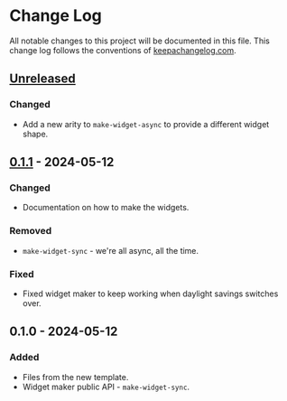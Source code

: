 # Change Log
All notable changes to this project will be documented in this file. This change log follows the conventions of [keepachangelog.com](http://keepachangelog.com/).

## [Unreleased]
### Changed
- Add a new arity to `make-widget-async` to provide a different widget shape.

## [0.1.1] - 2024-05-12
### Changed
- Documentation on how to make the widgets.

### Removed
- `make-widget-sync` - we're all async, all the time.

### Fixed
- Fixed widget maker to keep working when daylight savings switches over.

## 0.1.0 - 2024-05-12
### Added
- Files from the new template.
- Widget maker public API - `make-widget-sync`.

[Unreleased]: https://sourcehost.site/your-name/lichen_clj/compare/0.1.1...HEAD
[0.1.1]: https://sourcehost.site/your-name/lichen_clj/compare/0.1.0...0.1.1
